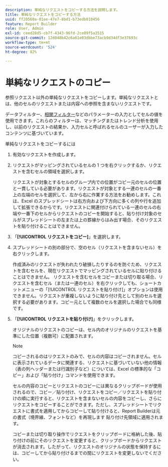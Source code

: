 ```yaml
---
description: 単純なリクエストをコピーする方法を説明します。
title: 単純なリクエストをコピーする方法
uuid: ff20560a-01ee-47e7-8bd1-b73edb010456
feature: Report Builder
role: User, Admin
exl-id: ceed28d5-cb7f-4343-96fd-2ce09f5a3515
source-git-commit: 12d048b42c6a61e03dbbe73acb9d34df3e37693c
workflow-type: tm+mt
source-wordcount: '524'
ht-degree: 82%

---
```


# 単純なリクエストのコピー

参照リクエスト以外の単純なリクエストをコピーします。単純なリクエストとは、他のセルのリクエストまたは内容への参照を含まないリクエストです。

データフィルター、[相関フィルター](/help/analyze/legacy-report-builder/manage-requests/c-copy-requests/t-copy-referential-requests.md)などのパラメーターの入力としてセルの値を使用できます。これらのフィルターは、マッチングまたはトレンド分析を使用し、以前のリクエストの結果か、入力セルと呼ばれるセルのユーザーが入力したコンテンツに基づいています。

単純なリクエストをコピーするには

1. 有効なリクエストを作成します。
1. リクエストがマッピングされているセルの 1 つを右クリックするか、リクエストを含むセルの領域を選択します。

   リクエストが対象とするセルのグループ内での位置がコピー元のセルの位置と一貫している必要があります。リクエストが対象とする一連のセルの一番上の左端のセルを選択して、左から右に作業する方法をお勧めします。これは、Excel のスプレッドシートは右方向および下方向に多くの列や行を追加して拡張できるからです。リクエストに関連付けられている一連のセルの右端や一番下のセルからリクエストのコピーを開始すると、貼り付け対象のセルがスプレッドシートの左または上の罫線からはみ出す場合、そのリクエストを貼り付けることはできません。
1. 「**[!UICONTROL リクエストをコピー]**」を選択します。
1. スプレッドシートの別の部分で、空のセル（リクエストを含まないセル）を右クリックします。

   作成済みのリクエストが失われたり破損したりするのを防ぐため、リクエストを含むセルを、現在リクエストでマッピングされているセルに貼り付けることはできません。 リクエストを含むセルをコピーまたは切り取る場合、リクエストを含むセル（または一連のセル）を右クリックしても、ショートカットメニューの「[!UICONTROL リクエストを貼り付け]」オプションは使用できません。リクエストが重複しないように貼り付け先として別のセルを選択する必要があります。コピー元として複数のセルを選択した場合でも同様です。
1. 「**[!UICONTROL リクエストを貼り付け]**」をクリックします。

   オリジナルのリクエストのコピーは、セル内のオリジナルのリクエストを基準にした位置（複数可）に配置されます。

   >[!NOTE]
   >
   >コピーされるのはリクエストのみで、セルの内容はコピーされません。セルに表示されているデータに関連する、リクエストに基づいていない他の情報（表の列ヘッダーまたは行識別子など）については、Excel の標準的な「コピー」および「貼り付け」コマンドを使用できます。

   セルの内容のコピーとリクエストのコピーには異なるクリップボードが使用されるので、コピー／貼り付け、リクエストをコピー／リクエストを貼り付けの順に実行すると、リクエストを含まないセルの内容をコピーし、さらにリクエストをコピーすることができます。ただし、スプレッドシートでリクエストに書式を適用してからコピーして貼り付けると、Report Builderは元の書式（境界線、フォントなど）を再現します 貼り付け先領域に適用されます。

   コピーまたは切り取り操作でリクエストをクリップボードに格納した後、貼り付けの前にそのリクエストを変更すると、クリップボードからリクエストが消去されます。したがって、リクエストのオリジナルの状態を保持するには、コピーしてから貼り付けるまでの間にリクエストを変更しないでください。
